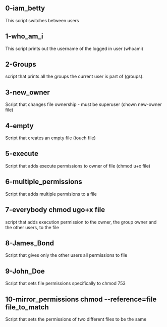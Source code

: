 ## 0-iam_betty
This script switches between users
## 1-who_am_i
This script prints out the username of the logged in user (whoami)
## 2-Groups
script that prints all the groups the current user is part of (groups).
## 3-new_owner
Script that changes file ownership - must be superuser (chown new-owner file)
## 4-empty
Script that creates an empty file (touch file)
## 5-execute
Script that adds execute permissions to owner of file (chmod u+x file)
## 6-multiple_permissions
Script that adds multiple permisions to a file
## 7-everybody chmod ugo+x file
script that adds execution permission to the owner, the group owner and the other users, to the file
## 8-James_Bond
Script that gives only the other users all permissions to file
## 9-John_Doe
Script that sets file permissions specifically to chmod 753
## 10-mirror_permissions chmod --reference=file file_to_match
Script that sets the permissions of two different files to be the same
